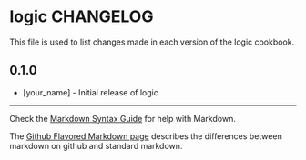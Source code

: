 # logic CHANGELOG

This file is used to list changes made in each version of the logic cookbook.

## 0.1.0
- [your_name] - Initial release of logic

- - -
Check the [Markdown Syntax Guide](http://daringfireball.net/projects/markdown/syntax) for help with Markdown.

The [Github Flavored Markdown page](http://github.github.com/github-flavored-markdown/) describes the differences between markdown on github and standard markdown.
